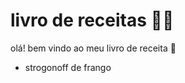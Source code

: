 # livro de receitas :man_cook:

olá! bem vindo ao meu livro de receita :wave:

- strogonoff de frango

  

